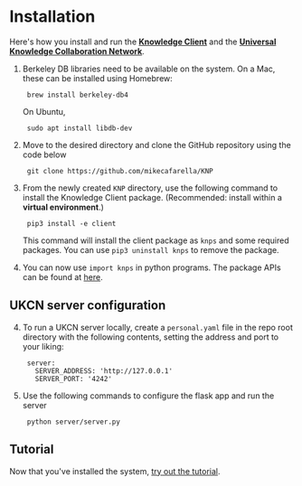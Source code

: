 # Installation

Here's how you install and run the [__Knowledge Client__](knowledgeclient.md) and the [__Universal Knowledge Collaboration Network__](sharingservice.md).



1. Berkeley DB libraries need to be available on the system. On a Mac, these can be installed using Homebrew:

        brew install berkeley-db4

    On Ubuntu,

        sudo apt install libdb-dev

2. Move to the desired directory and clone the GitHub repository using the code below

        git clone https://github.com/mikecafarella/KNP

2. From the newly created `KNP` directory, use the following command to install the Knowledge Client package. (Recommended: install within a  **virtual environment**.)

        pip3 install -e client

    This command will install the client package as `knps` and some required packages. You can use `pip3 uninstall knps` to remove the package.

3. You can now use `import knps` in python programs. The package APIs can be found at [here](api.md).

## UKCN server configuration

4. To run a UKCN server locally, create a `personal.yaml` file in the repo root directory with the following contents, setting the address and port to your liking:

        server:
          SERVER_ADDRESS: 'http://127.0.0.1'
          SERVER_PORT: '4242'

5. Use the following commands to configure the flask app and run the server

        python server/server.py

## Tutorial

Now that you've installed the system, [try out the tutorial](tutorial.md).
